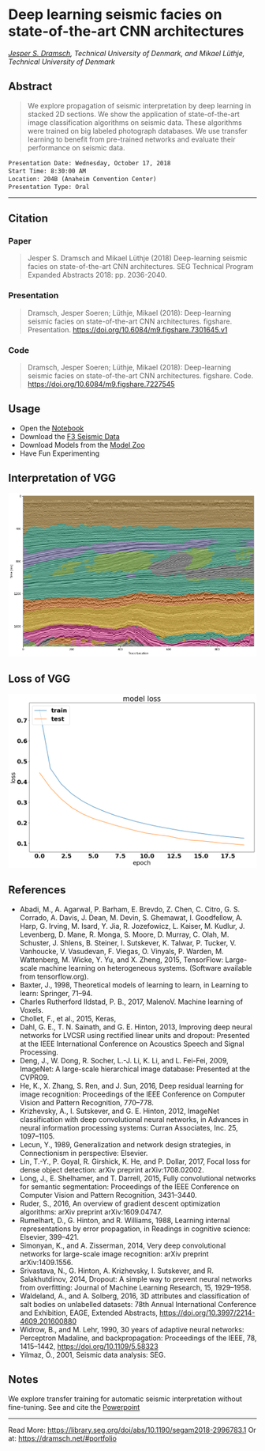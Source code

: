 # Deep learning seismic facies on state-of-the-art CNN architectures
*[Jesper S. Dramsch](http://orcid.org/0000-0001-8273-905X), Technical University of Denmark, and Mikael Lüthje, Technical University of Denmark*

## Abstract
> We explore propagation of seismic interpretation by deep learning in stacked 2D sections. We show the application of state-of-the-art image classification algorithms on seismic data. These algorithms were trained on big labeled photograph databases. We use transfer learning to benefit from pre-trained networks and evaluate their performance on seismic data.

```
Presentation Date: Wednesday, October 17, 2018
Start Time: 8:30:00 AM
Location: 204B (Anaheim Convention Center)
Presentation Type: Oral
```
---

## Citation

### Paper
> Jesper S. Dramsch and Mikael Lüthje (2018) Deep-learning seismic facies on state-of-the-art CNN architectures. SEG Technical Program Expanded Abstracts 2018: pp. 2036-2040.

### Presentation
> Dramsch, Jesper Soeren; Lüthje, Mikael (2018): Deep-learning seismic facies on state-of-the-art CNN architectures. figshare. Presentation.
https://doi.org/10.6084/m9.figshare.7301645.v1

### Code
> Dramsch, Jesper Soeren; Lüthje, Mikael (2018): Deep-learning seismic facies on state-of-the-art CNN architectures. figshare. Code.
https://doi.org/10.6084/m9.figshare.7227545

## Usage

- Open the [Notebook](Seismic%20Classifiers-Pub.ipynb)
- Download the [F3 Seismic Data](https://terranubis.com/datainfo/Netherlands_Offshore_F3_Block_-_Complete)
- Download Models from the [Model Zoo](https://keras.io/applications/#models-for-image-classification-with-weights-trained-on-imagenet)
- Have Fun Experimenting

## Interpretation of VGG

![Interpretation of VGG](vgg1_i.png)

## Loss of VGG

![Loss of VGG](vgg1_loss.png)

## References

- Abadi, M., A. Agarwal, P. Barham, E. Brevdo, Z. Chen, C. Citro, G. S. Corrado, A. Davis, J. Dean, M. Devin, S. Ghemawat, I. Goodfellow, A. Harp, G. Irving, M. Isard, Y. Jia, R. Jozefowicz, L. Kaiser, M. Kudlur, J. Levenberg, D. Mane, R. Monga, S. Moore, D. Murray, C. Olah, M. Schuster, J. Shlens, B. Steiner, I. Sutskever, K. Talwar, P. Tucker, V. Vanhoucke, V. Vasudevan, F. Viegas, O. Vinyals, P. Warden, M. Wattenberg, M. Wicke, Y. Yu, and X. Zheng, 2015, TensorFlow: Large-scale machine learning on heterogeneous systems. (Software available from tensorflow.org). 
- Baxter, J., 1998, Theoretical models of learning to learn, in Learning to learn: Springer, 71–94. 
- Charles Rutherford Ildstad, P. B., 2017, MalenoV. Machine learning of Voxels. 
- Chollet, F., et al., 2015, Keras, 
- Dahl, G. E., T. N. Sainath, and G. E. Hinton, 2013, Improving deep neural networks for LVCSR using rectified linear units and dropout: Presented at the IEEE International Conference on Acoustics Speech and Signal Processing. 
- Deng, J., W. Dong, R. Socher, L.-J. Li, K. Li, and L. Fei-Fei, 2009, ImageNet: A large-scale hierarchical image database: Presented at the CVPR09. 
- He, K., X. Zhang, S. Ren, and J. Sun, 2016, Deep residual learning for image recognition: Proceedings of the IEEE Conference on Computer Vision and Pattern Recognition, 770–778. 
- Krizhevsky, A., I. Sutskever, and G. E. Hinton, 2012, ImageNet classification with deep convolutional neural networks, in Advances in neural information processing systems: Curran Associates, Inc. 25, 1097–1105. 
- Lecun, Y., 1989, Generalization and network design strategies, in Connectionism in perspective: Elsevier. 
- Lin, T.-Y., P. Goyal, R. Girshick, K. He, and P. Dollar, 2017, Focal loss for dense object detection: arXiv preprint arXiv:1708.02002. 
- Long, J., E. Shelhamer, and T. Darrell, 2015, Fully convolutional networks for semantic segmentation: Proceedings of the IEEE Conference on Computer Vision and Pattern Recognition, 3431–3440. 
- Ruder, S., 2016, An overview of gradient descent optimization algorithms: arXiv preprint arXiv:1609.04747. 
- Rumelhart, D., G. Hinton, and R. Williams, 1988, Learning internal representations by error propagation, in Readings in cognitive science: Elsevier, 399–421. 
- Simonyan, K., and A. Zisserman, 2014, Very deep convolutional networks for large-scale image recognition: arXiv preprint arXiv:1409.1556. 
- Srivastava, N., G. Hinton, A. Krizhevsky, I. Sutskever, and R. Salakhutdinov, 2014, Dropout: A simple way to prevent neural networks from overfitting: Journal of Machine Learning Research, 15, 1929–1958. 
- Waldeland, A., and A. Solberg, 2016, 3D attributes and classification of salt bodies on unlabelled datasets: 78th Annual International Conference and Exhibition, EAGE, Extended Abstracts, https://doi.org/10.3997/2214-4609.201600880
- Widrow, B., and M. Lehr, 1990, 30&nbsp;years of adaptive neural networks: Perceptron Madaline, and backpropagation: Proceedings of the IEEE, 78, 1415–1442,  https://doi.org/10.1109/5.58323
- Yilmaz, Ö., 2001, Seismic data analysis: SEG.

## Notes
We explore transfer training for automatic seismic interpretation without fine-tuning.
See and cite the [Powerpoint](https://doi.org/10.6084/m9.figshare.7301645.v1)

---
Read More: https://library.seg.org/doi/abs/10.1190/segam2018-2996783.1
Or at: https://dramsch.net/#portfolio
